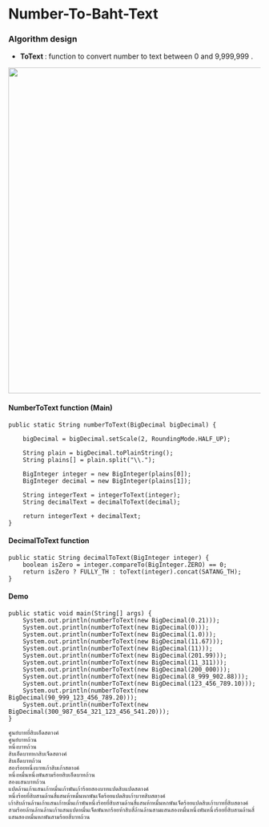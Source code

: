 # Number-To-Baht-Text

### Algorithm design

- <b>ToText </b> : function to convert number to text between 0 and 9,999,999 . 

<p align="center">
  <img src="https://user-images.githubusercontent.com/15135199/97611483-d47f1d80-1a48-11eb-9c82-0719b39f002e.png" width="650">
</p>

#### NumberToText function (Main)

    public static String numberToText(BigDecimal bigDecimal) {

        bigDecimal = bigDecimal.setScale(2, RoundingMode.HALF_UP);

        String plain = bigDecimal.toPlainString();
        String plains[] = plain.split("\\.");

        BigInteger integer = new BigInteger(plains[0]);
        BigInteger decimal = new BigInteger(plains[1]);

        String integerText = integerToText(integer);
        String decimalText = decimalToText(decimal);

        return integerText + decimalText;
    }

#### DecimalToText function

    public static String decimalToText(BigInteger integer) {
        boolean isZero = integer.compareTo(BigInteger.ZERO) == 0; 
        return isZero ? FULLY_TH : toText(integer).concat(SATANG_TH);
    }
    
#### Demo

    public static void main(String[] args) {
        System.out.println(numberToText(new BigDecimal(0.21)));
        System.out.println(numberToText(new BigDecimal(0)));
        System.out.println(numberToText(new BigDecimal(1.0)));
        System.out.println(numberToText(new BigDecimal(11.67)));
        System.out.println(numberToText(new BigDecimal(11)));
        System.out.println(numberToText(new BigDecimal(201.99)));
        System.out.println(numberToText(new BigDecimal(11_311)));
        System.out.println(numberToText(new BigDecimal(200_000)));
        System.out.println(numberToText(new BigDecimal(8_999_902.88)));
        System.out.println(numberToText(new BigDecimal(123_456_789.10)));
        System.out.println(numberToText(new BigDecimal(90_999_123_456_789.20)));
        System.out.println(numberToText(new BigDecimal(300_987_654_321_123_456_541.20)));
    }
    
    ศูนย์บาทยี่สิบเอ็ดสตางค์
    ศูนย์บาทถ้วน
    หนึ่งบาทถ้วน
    สิบเอ็ดบาทหกสิบเจ็ดสตางค์
    สิบเอ็ดบาทถ้วน
    สองร้อยหนึ่งบาทเก้าสิบเก้าสตางค์
    หนึ่งหมื่นหนึ่งพันสามร้อยสิบเอ็ดบาทถ้วน
    สองแสนบาทถ้วน
    แปดล้านเก้าแสนเก้าหมื่นเก้าพันเก้าร้อยสองบาทแปดสิบแปดสตางค์
    หนึ่งร้อยยี่สิบสามล้านสี่แสนห้าหมื่นหกพันเจ็ดร้อยแปดสิบเก้าบาทสิบสตางค์
    เก้าสิบล้านล้านเก้าแสนเก้าหมื่นเก้าพันหนึ่งร้อยยี่สิบสามล้านสี่แสนห้าหมื่นหกพันเจ็ดร้อยแปดสิบเก้าบาทยี่สิบสตางค์
    สามร้อยล้านล้านล้านเก้าแสนแปดหมื่นเจ็ดพันหกร้อยห้าสิบสี่ล้านล้านสามแสนสองหมื่นหนึ่งพันหนึ่งร้อยยี่สิบสามล้านสี่แสนสองหมื่นหกพันสามร้อยสี่บาทถ้วน

